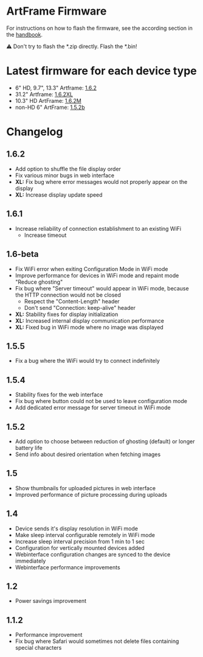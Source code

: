 # ArtFrame Firmware
For instructions on how to flash the firmware, see the according section in the [handbook](https://framelabs.eu/firmware-update).

⚠ Don't try to flash the *.zip directly. Flash the *.bin!

# Latest firmware for each device type
* 6" HD, 9.7", 13.3" Artframe: [1.6.2](ArtFrame-Firmware-1.6.2.zip?raw=1)
* 31.2" Artframe: [1.6.2XL](ArtFrame-Firmware-1.6.2XL.zip?raw=1)
* 10.3" HD ArtFrame: [1.6.2M](ArtFrame-Firmware-1.6.2M.zip?raw=1)
* non-HD 6" ArtFrame: [1.5.2b](ArtFrame-Firmware-1.5.2b.zip?raw=1)

# Changelog

## 1.6.2
* Add option to shuffle the file display order
* Fix various minor bugs in web interface
* **XL:** Fix bug where error messages would not properly appear on the display
* **XL:** Increase display update speed

## 1.6.1
* Increase reliability of connection establishment to an existing WiFi
    * Increase timeout

## 1.6-beta
* Fix WiFi error when exiting Configuration Mode in WiFi mode
* Improve performance for devices in WiFi mode and repaint mode "Reduce ghosting"
* Fix bug where "Server timeout" would appear in WiFi mode, because the HTTP connection would not be closed
    * Respect the "Content-Length" header
    * Don't send "Connection: keep-alive" header
* **XL:** Stability fixes for display initialization
* **XL:** Increased internal display communication performance
* **XL:** Fixed bug in WiFi mode where no image was displayed

## 1.5.5
* Fix a bug where the WiFi would try to connect indefinitely

## 1.5.4
* Stability fixes for the web interface
* Fix bug where button could not be used to leave configuration mode
* Add dedicated error message for server timeout in WiFi mode

## 1.5.2
* Add option to choose between reduction of ghosting (default) or longer battery life
* Send info about desired orientation when fetching images

## 1.5
* Show thumbnails for uploaded pictures in web interface
* Improved performance of picture processing during uploads

## 1.4
* Device sends it's display resolution in WiFi mode
* Make sleep interval configurable remotely in WiFi mode
* Increase sleep interval precision from 1 min to 1 sec
* Configuration for vertically mounted devices added
* Webinterface configuration changes are synced to the device immediately
* Webinterface performance improvements

## 1.2
* Power savings improvement

## 1.1.2
* Performance improvement
* Fix bug where Safari would sometimes not delete files containing special characters
